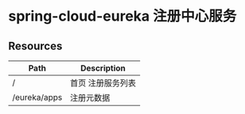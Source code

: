 # spring-cloud-eureka 注册中心服务  

## Resources

| Path             | Description |
|------------------|-------------|
| /                | 首页 注册服务列表   |
| /eureka/apps     | 注册元数据       |